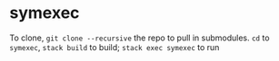 # symexec

To clone, `git clone --recursive` the repo to pull in submodules. `cd` to `symexec`, `stack build` to build; `stack exec symexec` to run
